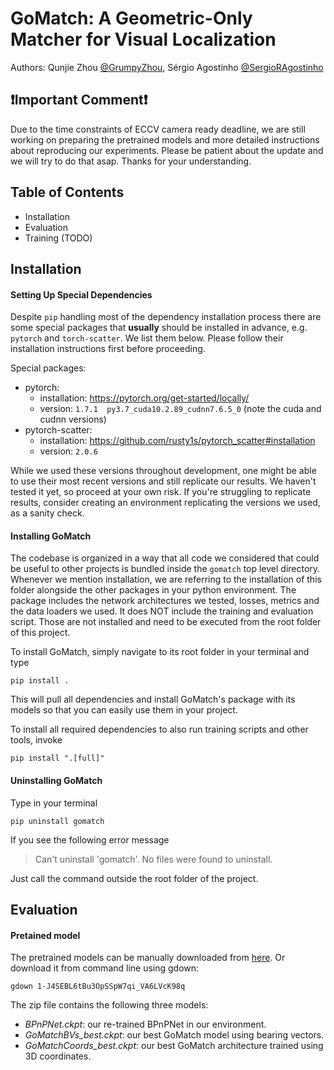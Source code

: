 # GoMatch: A Geometric-Only Matcher for Visual Localization

Authors: Qunjie Zhou [@GrumpyZhou](https://github.com/GrumpyZhou), Sérgio Agostinho [@SergioRAgostinho](https://github.com/SergioRAgostinho)

## ❗️Important Comment❗️
Due to the time constraints of ECCV camera ready deadline, we are still working on preparing the pretrained models and more detailed instructions about reproducing our experiments. Please be patient about the update and we will try to do that asap. Thanks for your understanding. 

## Table of Contents

- Installation
- Evaluation
- Training (TODO)


## Installation
#### Setting Up Special Dependencies

Despite `pip` handling most of the dependency installation process there are some special packages that **usually** should be installed in advance, e.g. `pytorch` and `torch-scatter`. We list them below. Please follow their installation instructions first before proceeding.

Special packages:
- pytorch:
    - installation: https://pytorch.org/get-started/locally/
    - version: `1.7.1  py3.7_cuda10.2.89_cudnn7.6.5_0` (note the cuda and cudnn versions)
- pytorch-scatter:
    - installation: https://github.com/rusty1s/pytorch_scatter#installation
    - version: `2.0.6`

While we used these versions throughout development, one might be able to use their most recent versions and still replicate our results. We haven't tested it yet, so proceed at your own risk. If you're struggling to replicate results, consider creating an environment replicating the versions we used, as a sanity check.

#### Installing GoMatch

The codebase is organized in a way that all code we considered that could be useful to other projects is bundled inside the `gomatch` top level directory. Whenever we mention installation, we are referring to the installation of this folder alongside the other packages in your python environment. The package includes the network architectures we tested, losses, metrics and the data loaders we used. It does NOT include the training and evaluation script. Those are not installed and need to be executed from the root folder of this project.

To install GoMatch, simply navigate to its root folder in your terminal and type
```
pip install .
```

This will pull all dependencies and install GoMatch's package with its models so that you can easily use them in your project.

To install all required dependencies to also run training scripts and other tools, invoke
```
pip install ".[full]"
```

#### Uninstalling GoMatch

Type in your terminal
```
pip uninstall gomatch
```
If you see the following error message
> Can't uninstall 'gomatch'. No files were found to uninstall.

Just call the command outside the root folder of the project.

## Evaluation

#### Pretained model
The pretrained models can be manually downloaded from [here](https://drive.google.com/file/d/1-J4SEBL6tBu3OpSSpW7qi_VA6LVcK98q/view?usp=sharing).
Or download it from command line using gdown:
```
gdown 1-J4SEBL6tBu3OpSSpW7qi_VA6LVcK98q
```
The zip file contains the following three models:
- _BPnPNet.ckpt_: our re-trained BPnPNet in our environment.
- _GoMatchBVs_best.ckpt_: our best GoMatch model using bearing vectors.
- _GoMatchCoords_best.ckpt_: our best GoMatch architecture trained using 3D coordinates.
